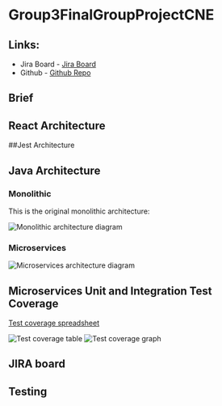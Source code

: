 # Group3FinalGroupProjectCNE
## Links:

- Jira Board - [Jira Board](https://fundementalscrum.atlassian.net/secure/RapidBoard.jspa?projectKey=FIN&rapidView=2)
- Github - [Github Repo](https://github.com/LuKeF-2021/Group3FinalGroupProjectCNE)

## Brief
## React Architecture

##Jest Architecture
## Java Architecture
### Monolithic
This is the original monolithic architecture:

![Monolithic architecture diagram](https://github.com/LuKeF-2021/Group3FinalGroupProjectCNE/blob/main/ReadMeFiles/Monolith%20Architecture%20Diagram.png)
### Microservices
![Microservices architecture diagram](https://github.com/LuKeF-2021/Group3FinalGroupProjectCNE/blob/main/ReadMeFiles/Microservices%20Architecture%20Diagram.png)
## Microservices Unit and Integration Test Coverage

[Test coverage spreadsheet](https://github.com/LuKeF-2021/Group3FinalGroupProjectCNE/blob/main/ReadMeFiles/TestCoverageReport.xlsx)

![Test coverage table](https://github.com/LuKeF-2021/Group3FinalGroupProjectCNE/blob/main/ReadMeFiles/BackendCoverageReportTable.png)
![Test coverage graph](https://github.com/LuKeF-2021/Group3FinalGroupProjectCNE/blob/main/ReadMeFiles/BackendTestCoverage.png)

## JIRA board

## Testing
